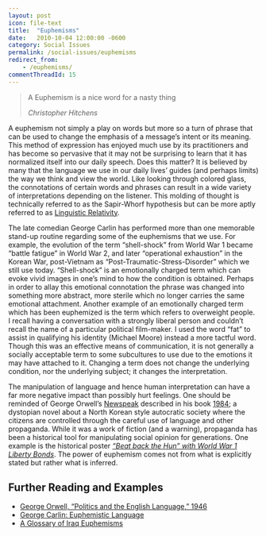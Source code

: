 ```yaml
---
layout: post
icon: file-text
title:  "Euphemisms"
date:   2010-10-04 12:00:00 -0600
category: Social Issues
permalink: /social-issues/euphemisms
redirect_from:
    - /euphemisms/
commentThreadId: 15
---
```


> A Euphemism is a nice word for a nasty thing
>
> <cite>Christopher Hitchens</cite>

A euphemism not simply a play on words but more so a turn of phrase that can be used to change the emphasis of a message’s intent or its meaning. This method of expression has enjoyed much use by its practitioners and has become so pervasive that it may not be surprising to learn that it has normalized itself into our daily speech. Does this matter? It is believed by many that the language we use in our daily lives’ guides (and perhaps limits) the way we think and view the world. Like looking through colored glass, the connotations of certain words and phrases can result in a wide variety of interpretations depending on the listener. This molding of thought is technically referred to as the Sapir-Whorf hypothesis but can be more aptly referred to as [Linguistic Relativity](https://en.wikipedia.org/wiki/Linguistic_relativity).

The late comedian George Carlin has performed more than one memorable stand-up routine regarding some of the euphemisms that we use. For example, the evolution of the term “shell-shock” from World War 1 became “battle fatigue” in World War 2, and later “operational exhaustion” in the Korean War, post-Vietnam as “Post-Traumatic-Stress-Disorder” which we still use today. “Shell-shock” is an emotionally charged term which can evoke vivid images in one’s mind to how the condition is obtained. Perhaps in order to allay this emotional connotation the phrase was changed into something more abstract, more sterile which no longer carries the same emotional attachment. Another example of an emotionally charged term which has been euphemized is the term which refers to overweight people. I recall having a conversation with a strongly liberal person and couldn’t recall the name of a particular political film-maker. I used the word “fat” to assist in qualifying his identity (Michael Moore) instead a more tactful word.  Though this was an effective means of communication, it is not generally a socially acceptable term to some subcultures to use due to the emotions it may have attached to it.  Changing a term does not change the underlying condition, nor the underlying subject; it changes the interpretation.

The manipulation of language and hence human interpretation can have a far more negative impact than possibly hurt feelings. One should be reminded of George Orwell’s [Newspeak](https://en.wikipedia.org/wiki/Newspeak) described in his book [1984](https://www.amazon.com/Nineteen-Eighty-Four-George-Orwell/dp/0679417397); a dystopian novel about a North Korean style autocratic society where the citizens are controlled through the careful use of language and other propaganda. While it was a work of fiction (and a warning), propaganda has been a historical tool for manipulating social opinion for generations. One example is the historical poster [*“Beat back the Hun” with World War 1 Liberty Bonds*](https://propagandaposterstore.com/product/beat-back-the-hun-with-liberty-bonds/). The power of euphemism comes not from what is explicitly stated but rather what is inferred.

## Further Reading and Examples

- [George Orwell, “Politics and the English Language,” 1946](https://www.orwell.ru/library/essays/politics/english/e_polit)
- [George Carlin: Euphemistic Language](https://www.youtube.com/watch?v=4CNz2ppR3V4)
- [A Glossary of Iraq Euphemisms](https://prospect.org/article/glossary-iraq-euphemisms)
